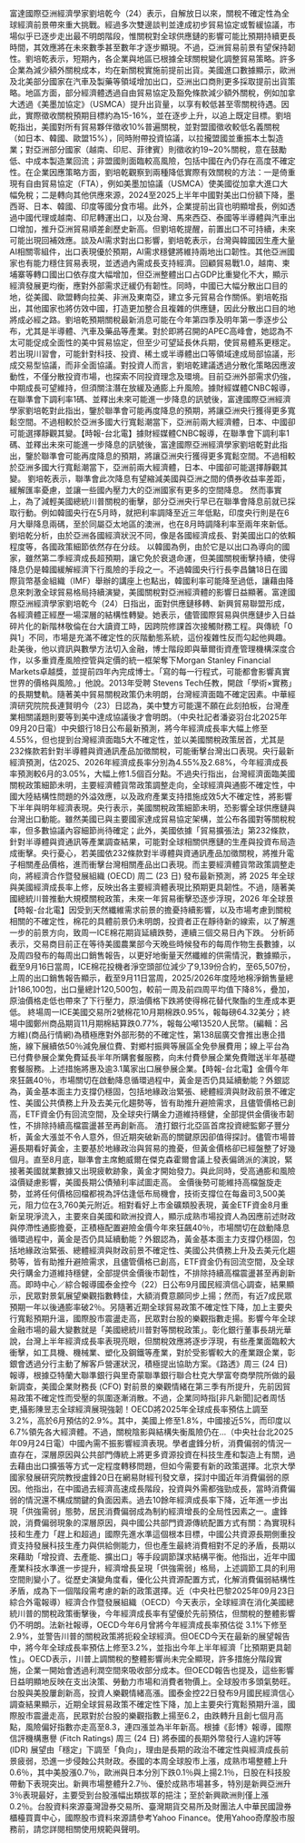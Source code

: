 富達國際亞洲經濟學家劉培乾今（24）表示，自解放日以來，關稅不確定性為全球經濟前景帶來重大挑戰。經過多次雙邊談判並達成初步貿易協定或暫緩協議，市場似乎已逐步走出最不明朗階段，惟關稅對全球供應鏈的影響可能比預期持續更長時間，其效應將在未來數季甚至數年才逐步顯現。不過，亞洲貿易前景有望保持韌性。劉培乾表示，短期內，各企業與地區已根據全球關稅變化調整貿易策略。許多企業為減少額外關稅成本，均在新關稅實施前提前出貨。美國進口數據顯示，歐洲及北美部分國家在汽車及製藥等領域增加出口，亞洲出口商則更多採取提前出貨策略。地區方面，部分經濟體透過自由貿易協定及豁免條款減少額外關稅，例如加拿大透過《美墨加協定》（USMCA）提升出貨量，以享有較低甚至零關稅待遇。因此，實際徵收關稅預期目標約為15-16%，並在逐步上升，以追上既定目標。劉培乾指出，美國對所有貿易夥伴徵收10%普遍關稅，並對盟國徵收較低名義關稅（如日本、韓國、歐盟15%），同時附帶投資協議，以拉攏盟國並重振本土製造業；對亞洲部分國家（越南、印尼、菲律賓）則徵收約19~20%關稅，意在鼓勵低、中成本製造業回流；非盟國則面臨較高風險，包括中國在內仍存在高度不確定性。在企業因應策略方面，劉培乾觀察到兩種降低實際有效關稅的方法：一是倚重現有自由貿易協定（FTA），例如美墨加協議（USMCA）使美國從加拿大進口大幅免稅；二是轉向其他供應來源，2024至2025上半年中國對美出口份額下降，墨西哥、日本、韓國、印度等國分食市場。此外，企業提前出貨也明顯增長，例如透過中國代理或越南、印尼轉運出口，以及台灣、馬來西亞、泰國等半導體與汽車出口增加，推升亞洲貿易順差創歷史新高。但劉培乾提醒，前置出口不可持續，未來可能出現回補效應。談及AI需求對出口影響，劉培乾表示，台灣與韓國因生產大量AI相關零組件，出口表現優於預期，AI需求穩健將維持兩地出口韌性。其他亞洲國家也有能力穩住貿易表現，並透過內需成長支持經濟。回顧貿易戰1.0，越南、柬埔寨等轉口國出口依存度大幅增加，但亞洲整體出口占GDP比重變化不大，顯示經濟發展更均衡，應對外部需求迂緩仍有韌性。同時，中國已大幅分散出口目的地，從美國、歐盟轉向拉美、非洲及東南亞，建立多元貿易合作關係。劉培乾指出，其他國家也將仿效中國，打造更加整合且複雜的供應鏈，因此分散出口目的地將成必經之路。劉培乾預期關稅最新消息可能在今年第四季及明年第一季逐步公布，尤其是半導體、汽車及藥品等產業。對於即將召開的APEC高峰會，她認為不太可能促成全面性的美中貿易協定，但至少可望延長休兵期，使貿易體系更穩定。若出現川習會，可能針對科技、投資、稀土或半導體出口等領域達成局部協議，形成交易型協議，而非全面協議。對投資人而言，劉培乾建議透過分散化策略因應波動性，不僅分散投資市場，也探索不同投資理念及環境。目前亞洲外部需求仍強，中期成長可望維持，但須關注潛在放緩及通膨上升風險。據財經媒體CNBC報導，在聯準會下調利率1碼、並釋出未來可能進一步降息的訊號後，富達國際亞洲經濟學家劉培乾對此指出，鑒於聯準會可能再度降息的預期，將讓亞洲央行獲得更多寬鬆空間。不過相較於亞洲多國大行寬鬆潮當下，亞洲前兩大經濟體，日本、中國卻可能選擇靜觀其變。【時報-台北電】據財經媒體CNBC報導，在聯準會下調利率1碼、並釋出未來可能進一步降息的訊號後，富達國際亞洲經濟學家劉培乾對此指出，鑒於聯準會可能再度降息的預期，將讓亞洲央行獲得更多寬鬆空間。不過相較於亞洲多國大行寬鬆潮當下，亞洲前兩大經濟體，日本、中國卻可能選擇靜觀其變。 劉培乾表示，聯準會此次降息有望縮減美國與亞洲之間的債券收益率差距，緩解匯率憂慮，並讓一些國內壓力大的亞洲國家有更多的空間降息。 然而事實上，為了減輕美國總統川普關稅的衝擊，部分亞洲央行早已在聯準會降息前就已採取行動。例如韓國央行在5月時，就把利率調降至近三年低點，印度央行則是在6月大舉降息兩碼，至於同屬亞太地區的澳洲，也在8月時調降利率至兩年來新低。 劉培乾分析，由於亞洲各國經濟狀況不同，像是各國經濟成長、對美國出口的依賴程度等，各國政策細節依然存在分歧。 以韓國為例，由於它是以出口為導向的國家，雖然第二季經濟成長超預期，讓它免於衰退命運，但美國關稅衝擊持續，使得降息仍是韓國緩解經濟下行風險的手段之一。不過韓國央行行長李昌鏞18日在國際貨幣基金組織（IMF）舉辦的講座上也點出，韓國利率可能降至過低，讓藉由降息來刺激全球貿易格局持續演變，美國關稅對亞洲經濟體的影響日益顯著。富達國際亞洲經濟學家劉培乾今（24）日指出，面對供應鏈移轉、新興貿易聯盟形成，各經濟體正經歷一場深層的結構性轉變。她表示，儘管國際貿易與供應鏈步入日益碎片化的新階林敬倫在台大讀資工時，因跨院修課首次接觸財務工程。與傳統「0與1」不同，市場是充滿不確定性的灰階動態系統，這份複雜性反而勾起他興趣。赴美後，他以資訊與數學方法切入金融，博士階段即與華爾街資產管理機構深度合作，以多重資產風險控管與定價的統一框架奪下Morgan Stanley Financial Markets卓越獎，並提前四年內完成博士。「寫的每一行程式，可能都會影響真實世界的價格與風險。」他說。2013年受聘 Stevens Tech任教，開啟「學術×實務」的長期雙軌。隨著美中貿易關稅政策仍未明朗，台灣經濟面臨不確定因素。中華經濟研究院院長連賢明今（23）日認為，美中雙方可能還不願在此刻拍板，台灣產業相關議題則要等到美中達成協議後才會明朗。（中央社記者潘姿羽台北2025年09月20日電）中央銀行18日公布最新預測，將今年經濟成長率大幅上修至4.55%，但也提到台灣經濟面臨5大不確定性，並以美國關稅政策居首，尤其是232條款若針對半導體與資通訊產品加徵關稅，可能衝擊台灣出口表現。央行最新經濟預測，估2025、2026年經濟成長率分別為4.55%及2.68%，今年經濟成長率預測較6月的3.05%，大幅上修1.5個百分點。不過央行指出，台灣經濟面臨美國關稅政策細節未明，主要經濟體貨幣政策調整走向，全球經濟與通膨不確定性，中國大陸結構性問題的外溢效應，以及政府產業支持措施成效5大不確定性，將影響下半年與明年經濟表現。央行表示，美國關稅政策細節未明，恐影響全球供應鏈與台灣出口動能。雖然美國已與主要國家達成貿易協定架構，並公布各國對等關稅稅率，但多數協議內容細節尚待確定；此外，美國依據「貿易擴張法」第232條款，針對半導體與資通訊等產業調查結果，可能對全球相關供應鏈的生產與投資布局造成衝擊。央行憂心，若美國依232條款對半導體與資通訊產品加徵關稅，將推升電子相關產品價格，進而衝擊台灣相關產品出口表現。而主要經濟體貨幣政策調整走向，將經濟合作暨發展組織 (OECD) 周二 (23 日) 發布最新預測，將 2025 年全球與美國經濟成長率上修，反映出各主要經濟體表現比預期更具韌性。不過，隨著美國總統川普推動大規模關稅政策，未來一年貿易衝擊恐逐步浮現，2026 年全球景【時報-台北電】因受到天然纖維需求前景的擔憂持續影響，以及市場考慮到關稅相關的不確定性，棉花的具體前景仍未明朗，投資者正在靜待新的線索，以了解進一步的前景方向，致周一ICE棉花期貨延續跌勢，連續三個交易日內下跌。 分析師表示，交易商目前正在等待美國農業部今天晚些時候發布的每周作物生長數據，以及周四發布的每周出口銷售報告，以更好地衡量天然纖維的供需情況，數據顯示，截至9月16日當周，ICE棉花投機者淨空頭部位減少了9,139份合約，至65,507份，上周的出口銷售報告顯示，截至9月11日當周，2025/2026年度陸地棉淨銷售量總計186,100包，出口量總計120,500包，較前一周及前四周平均值下降8%，疊加，原油價格走低也帶來了下行壓力，原油價格下跌將使得棉花替代聚酯的生產成本更低。 終場周一ICE美國交易所2號棉花10月期棉跌0.95%，報每磅64.32美分；終場中國鄭州商品期貨11月期棉結算跌0.77%，報每公噸13520人民幣。(編輯：呂方維)(商品行情網)為積極應對外部形勢的不確定性，第138屆廣交會推出惠企措施，線下展續依50％減免展位費、對鄉村振興等展區全免參展費用；線上平台為已付費參展企業免費延長半年所購套餐服務，向未付費參展企業免費贈送半年基礎套餐服務。上述措施將惠及逾3.1萬家出口展參展企業。【時報-台北電】金價今年來狂飆40％，市場關切在啟動降息循環過程中，黃金是否仍具延續動能？外銀認為，黃金基本面主力支撐仍穩固，包括地緣政治緊張、總體經濟與財政前景不確定性、美國公共債務上升及去美元化趨勢等，皆有助推升避險需求，且儘管價格已創高，ETF資金仍有回流空間，及全球央行購金力道維持穩健，全部提供金價後市韌性，不排除持續高檔震盪甚至再創新高。 渣打銀行北亞區首席投資總監鄭子豐分析，黃金大漲並不令人意外，但近期突破新高的關鍵原因卻值得探討。儘管市場普遍長期看好黃金，主要基於地緣政治與貿易的擔憂，但黃金價格卻已經盤整了好幾個月。直至8月底，聯準會主席鮑威爾在傑克森霍爾會議上發表偏鴿派的演說，緊接著美國就業數據又出現疲軟跡象，黃金才開始發力。與此同時，受高通膨和風險溢價疑慮影響，美國長期公債殖利率試圖走高。 金價後勢可能維持高檔盤旋走勢，並將任何價格回檔都視為評估逢低布局機會，技術支撐位在每盎司3,500美元，阻力位在3,760美元附近。相對看好上市金礦類股表現，黃金ETF資金8月重新呈現淨流入，主要來自美國和歐洲投資人，顯示成熟市場投資人為因應前述財政與停滯性通膨擔憂，正積極配置避險金價今年來狂飆40％，市場關切在啟動降息循環過程中，黃金是否仍具延續動能？外銀認為，黃金基本面主力支撐仍穩固，包括地緣政治緊張、總體經濟與財政前景不確定性、美國公共債務上升及去美元化趨勢等，皆有助推升避險需求，且儘管價格已創高，ETF資金仍有回流空間，及全球央行購金力道維持穩健，全部提供金價後市韌性，不排除持續高檔震盪甚至再創新高。即時中心／綜合報導國泰金控今（22）日公布9月國民經濟信心調查，結果顯示，民眾對景氣展望樂觀指數轉佳，大額消費意願同步上揚；然而，有近7成民眾預期一年以後通膨率破2％。另隨著近期全球貿易政策不確定性下降，加上主要央行寬鬆預期升溫，國際股市震盪走高，民眾對台股的樂觀指數走揚。影響今年全球金融市場的最大變數就是「美國總統川普對等關稅政策」。彰化銀行董事長胡光華說，台灣上半年經濟成長率表現亮眼，但關稅效應將逐步浮現，有些產業面臨較大衝擊，如工具機、機械業、塑化及鋼鐵等產業，對於受影響較大的產業跟企業，彰銀會透過分行主動了解客戶營運狀況，積極提出協助方案。《路透》周三 (24 日) 報導，根據亞特蘭大聯準銀行與里奇蒙聯準銀行聯合杜克大學富夸商學院所做的最新調查，美國企業財務長 (CFO) 對前景的樂觀情緒在第三季有所提升，先前因貿易政策不確定性而受壓的氛圍逐漸消散。不過，企業同時指[非凡新聞]記者周恬吏,攝影陳昱志全球經濟展現強韌！OECD將2025年全球成長率預估上調至3.2%，高於6月預估的2.9%。其中，美國上修至1.8%，中國接近5%，而印度以6.7%領先各大經濟體。不過，關稅陰影與結構失衡風險仍在...（中央社台北2025年09月24日電）中國內需不振影響經濟表現。學者盧鋒分析，消費偏弱的情況一直存在，深層原因與公共部門傳統上將更多資源投資在科技生產和製造上有關，過去藉由出口擴張等方式一定程度轉移問題，但如今需要有新的政策選擇。北京大學國家發展研究院教授盧鋒20日在網易財經刊發文章，探討中國近年消費偏弱的原因。他指出，在中國過去經濟高速成長階段，投資與外需都強勁成長，當時消費偏弱的情況還不構成關鍵的負面因素。過去10餘年經濟成長率下降，近年進一步出現「供強需弱」態勢，居民消費偏弱成為制約經濟增長的全局性因素之一。盧鋒說，消費偏弱現象的深層原因，與中國公共部門資源傳統配置方式有關：為實現科技和生產力「趕上和超過」國際先進水準這個根本目標，中國公共資源長期側重投資支持發展科技生產力與供給側能力，但也產生最終消費相對不足的矛盾，長期以來藉助「增投資、去產能、擴出口」等手段調節謀求結構平衡。他指出，近年中國產業科技水準進一步提升，經濟增長呈現「供強需弱」格局，上述調節工具的利用空間則變小了。從歷史演變角度看，優化公共資源配置方式，化解消費偏弱結構性矛盾，成為下一個階段需考慮的新的政策選擇。近（中央社巴黎2025年09月23日綜合外電報導）經濟合作暨發展組織（OECD）今天表示，全球經濟在消化美國總統川普的關稅政策衝擊後，今年經濟成長率有望優於先前預估，但關稅的整體影響仍不明朗。法新社報導，OECD今年6月曾將今年經濟成長率預估從 3.1%下修至2.9%，並警告川普的關稅政策將扼殺全球經濟。但OECD今天在最新的展望報告中，將今年全球成長率預估上修至3.2%，並指出今年上半年經濟「比預期更具韌性」。OECD表示，川普上調關稅的整體影響尚未完全顯現，許多措施分階段實施，企業一開始會透過利潤空間來吸收部分成本。但OECD報告也提及，這些影響日益明顯地反映在支出決策、勞動力市場和消費者物價上。全球股市多頭氣勢旺。台股與美股屢創新高，投資人樂觀情緒高漲。國泰金控22日發布9月國民經濟信心調查結果顯示，近期全球貿易政策不確定性下降，加上主要央行寬鬆預期升溫，國際股市震盪走高，民眾對於台股的樂觀指數上揚至6.2，由跌轉升且創七個月高點，風險偏好指數亦走高至8.3，連四漲並為半年新高。根據《彭博》報導，國際信評機構惠譽 (Fitch Ratings) 周三 (24 日) 將泰國的長期外幣發行人違約評等 (IDR) 展望由「穩定」下調至「負向」，理由是長期的政治不確定性與經濟成長前景疲弱，恐進一步侵蝕公共財政。泰國的本周全球股市上漲，成熟市場整體上升0.6％，其中美股漲0.7％，歐洲與日本分別下跌0.1％與上揚2.1％，日股在科技股帶動下表現突出。新興市場整體升2.7％、優於成熟市場甚多，特別是新興亞洲升3％表現最好，主要受到台股漲幅出類拔萃的挹注；至於新興歐洲則僅上漲0.2％。台股資料來源臺灣證券交易所、臺灣期貨交易所及財團法人中華民國證券櫃檯買賣中心，國際股市資料來源請參考Yahoo Finance。使用Yahoo奇摩股市服務前，請您詳閱相關使用規範與聲明。